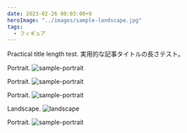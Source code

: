 ```yaml
---
date: 2023-02-26 00:03:00+9
heroImage: "../images/sample-landscape.jpg"
tags:
  - フィギュア
---
```


Practical title length test.
実用的な記事タイトルの長さテスト。

<!-- more -->

Portrait.
![sample-portrait](../images/sample-portrait.jpg)

Portrait.
![sample-portrait](../images/sample-portrait.jpg)

Portrait.
![sample-portrait](../images/sample-portrait.jpg)

Landscape.
![landscape](../images/sample-landscape.jpg)

Portrait.
![sample-portrait](../images/sample-portrait.jpg)

